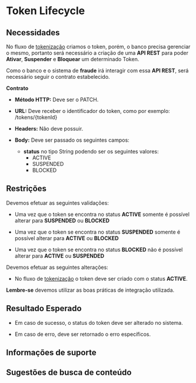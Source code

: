# Token Lifecycle

## Necessidades

No fluxo de [tokenização](005-tokenizacao-parte-I.md) criamos o token, porém, o banco precisa gerenciar o mesmo, portanto 
será necessário a criação de uma **API REST** para poder **Ativar**, **Suspender** e **Bloquear** um determinado Token.

Como o banco e o sistema de **fraude** irá interagir com essa **API REST**, será necessário seguir o contrato estabelecido.

**Contrato**

- **Método HTTP:** Deve ser o PATCH.

- **URL:** Deve receber o identificador do token, como por exemplo: /tokens/{tokenId}

- **Headers:** Não deve possuir.

- **Body:** Deve ser passado os seguintes campos:
    - **status** no tipo String podendo ser os seguintes valores:
        - ACTIVE
        - SUSPENDED
        - BLOCKED

## Restrições

Devemos efetuar as seguintes validações:

- Uma vez que o token se encontra no status **ACTIVE** somente é possível alterar para **SUSPENDED** ou **BLOCKED**

- Uma vez que o token se encontra no status **SUSPENDED** somente é possível alterar para **ACTIVE** ou **BLOCKED**

- Uma vez que o token se encontra no status **BLOCKED** não é possível alterar para **ACTIVE** ou **SUSPENDED**

Devemos efetuar as seguintes alterações:

- No fluxo de [tokenização](005-tokenizacao-parte-I.md) o token deve ser criado com o status **ACTIVE**.

**Lembre-se** devemos utilizar as boas práticas de integração utilizada.


## Resultado Esperado

- Em caso de sucesso, o status do token deve ser alterado no sistema.

- Em caso de erro, deve ser retornado o erro específicos.

## Informações de suporte

## Sugestões de busca de conteúdo